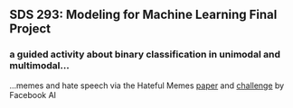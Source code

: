 
<!-- README.md is generated from README.Rmd. Please edit that file -->

## SDS 293: Modeling for Machine Learning Final Project

### a guided activity about binary classification in unimodal and multimodal…

…memes and hate speech via the Hateful Memes
[paper](https://papers.nips.cc/paper/2020/file/1b84c4cee2b8b3d823b30e2d604b1878-Paper.pdf)
and [challenge](https://ai.facebook.com/tools/hatefulmemes/) by Facebook
AI
